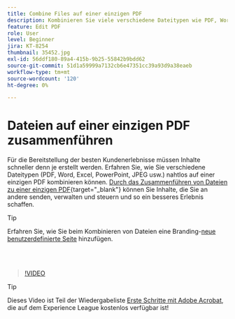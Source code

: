 ```yaml
---
title: Combine Files auf einer einzigen PDF
description: Kombinieren Sie viele verschiedene Dateitypen wie PDF, Word, Excel, PowerPoint oder JPEG zu einer einzigen PDF
feature: Edit PDF
role: User
level: Beginner
jira: KT-8254
thumbnail: 35452.jpg
exl-id: 56ddf180-89a4-415b-9b25-55842b9bdd62
source-git-commit: 51d1a59999a7132cb6e47351cc39a93d9a38eaeb
workflow-type: tm+mt
source-wordcount: '120'
ht-degree: 0%

---
```


# Dateien auf einer einzigen PDF zusammenführen

Für die Bereitstellung der besten Kundenerlebnisse müssen Inhalte schneller denn je erstellt werden. Erfahren Sie, wie Sie verschiedene Dateitypen (PDF, Word, Excel, PowerPoint, JPEG usw.) nahtlos auf einer einzigen PDF kombinieren können. [Durch das Zusammenführen von Dateien zu einer einzigen PDF](https://www.adobe.com/acrobat/online/merge-pdf.html){target="_blank"} können Sie Inhalte, die Sie an andere senden, verwalten und steuern und so ein besseres Erlebnis schaffen.

>[!TIP]
>
>Erfahren Sie, wie Sie beim Kombinieren von Dateien eine Branding-[neue benutzerdefinierte Seite](add-custom-page.md) hinzufügen.

<br> 

>[!VIDEO](https://video.tv.adobe.com/v/3415772?quality=12&learn=on&hidetitle=true&captions=ger)

>[!TIP]
>
>Dieses Video ist Teil der Wiedergabeliste [Erste Schritte mit Adobe Acrobat](https://experienceleague.adobe.com/de/playlists/acrobat-get-started-business-users), die auf dem Experience League kostenlos verfügbar ist!
